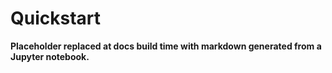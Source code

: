 # Quickstart

**Placeholder replaced at docs build time with markdown generated from a Jupyter notebook.**
